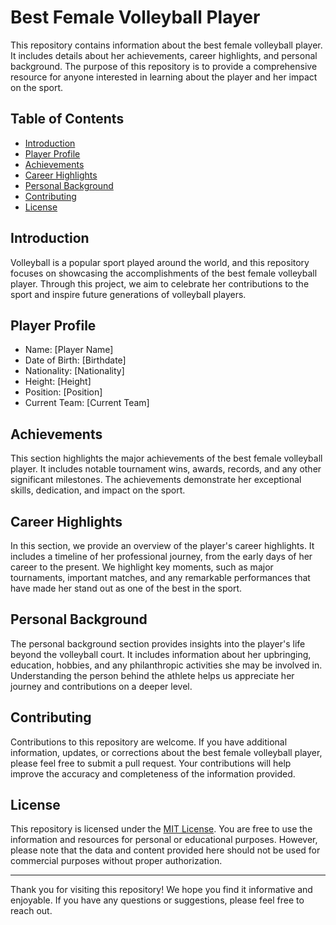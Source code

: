 # Best Female Volleyball Player

This repository contains information about the best female volleyball player. It includes details about her achievements, career highlights, and personal background. The purpose of this repository is to provide a comprehensive resource for anyone interested in learning about the player and her impact on the sport.

## Table of Contents

- [Introduction](#introduction)
- [Player Profile](#player-profile)
- [Achievements](#achievements)
- [Career Highlights](#career-highlights)
- [Personal Background](#personal-background)
- [Contributing](#contributing)
- [License](#license)

## Introduction

Volleyball is a popular sport played around the world, and this repository focuses on showcasing the accomplishments of the best female volleyball player. Through this project, we aim to celebrate her contributions to the sport and inspire future generations of volleyball players.

## Player Profile

- Name: [Player Name]
- Date of Birth: [Birthdate]
- Nationality: [Nationality]
- Height: [Height]
- Position: [Position]
- Current Team: [Current Team]

## Achievements

This section highlights the major achievements of the best female volleyball player. It includes notable tournament wins, awards, records, and any other significant milestones. The achievements demonstrate her exceptional skills, dedication, and impact on the sport.

## Career Highlights

In this section, we provide an overview of the player's career highlights. It includes a timeline of her professional journey, from the early days of her career to the present. We highlight key moments, such as major tournaments, important matches, and any remarkable performances that have made her stand out as one of the best in the sport.

## Personal Background

The personal background section provides insights into the player's life beyond the volleyball court. It includes information about her upbringing, education, hobbies, and any philanthropic activities she may be involved in. Understanding the person behind the athlete helps us appreciate her journey and contributions on a deeper level.

## Contributing

Contributions to this repository are welcome. If you have additional information, updates, or corrections about the best female volleyball player, please feel free to submit a pull request. Your contributions will help improve the accuracy and completeness of the information provided.

## License

This repository is licensed under the [MIT License](LICENSE). You are free to use the information and resources for personal or educational purposes. However, please note that the data and content provided here should not be used for commercial purposes without proper authorization.

---

Thank you for visiting this repository! We hope you find it informative and enjoyable. If you have any questions or suggestions, please feel free to reach out.
